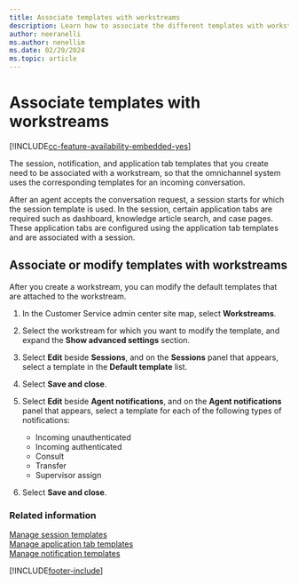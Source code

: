 ```yaml
---
title: Associate templates with workstreams
description: Learn how to associate the different templates with workstreams that will be used for incoming conversations.
author: neeranelli
ms.author: nenellim
ms.date: 02/29/2024
ms.topic: article
---
```


# Associate templates with workstreams

[!INCLUDE[cc-feature-availability-embedded-yes](../../includes/cc-feature-availability-embedded-yes.md)]

The session, notification, and application tab templates that you create need to be associated with a workstream, so that the omnichannel system uses the corresponding templates for an incoming conversation.

After an agent accepts the conversation request, a session starts for which the session template is used. In the session, certain application tabs are required such as dashboard, knowledge article search, and case pages. These application tabs are configured using the application tab templates and are associated with a session.

## Associate or modify templates with workstreams 

After you create a workstream, you can modify the default templates that are attached to the workstream.

1. In the Customer Service admin center site map, select **Workstreams**.
1. Select the workstream for which you want to modify the template, and expand the **Show advanced settings** section.
1. Select **Edit** beside **Sessions**, and on the **Sessions** panel that appears, select a template in the **Default template** list.
1. Select **Save and close**.
1. Select **Edit** beside **Agent notifications**, and on the **Agent notifications** panel that appears, select a template for each of the following types of notifications:
    - Incoming unauthenticated
    - Incoming authenticated
    - Consult
    - Transfer
    - Supervisor assign

1. Select **Save and close**.

### Related information

[Manage session templates](session-templates.md)  
[Manage application tab templates](application-tab-templates.md)  
[Manage notification templates](notification-templates.md)  

[!INCLUDE[footer-include](../../includes/footer-banner.md)]

